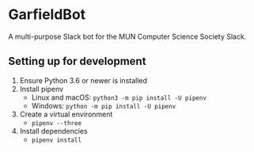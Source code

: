 # GarfieldBot

A multi-purpose Slack bot for the MUN Computer Science Society Slack.

## Setting up for development

1. Ensure Python 3.6 or newer is installed
2. Install pipenv
   * Linux and macOS: `python3 -m pip install -U pipenv`
   * Windows: `python -m pip install -U pipenv`
3. Create a virtual environment
   * `pipenv --three`
4. Install dependencies
   * `pipenv install`
